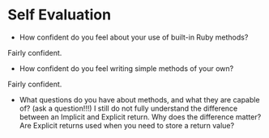 # Self Evaluation

- How confident do you feel about your use of built-in Ruby methods?

Fairly confident.

- How confident do you feel writing simple methods of your own?

Fairly confident.

- What questions do you have about methods, and what they are capable of? (ask a question!!!)
I still do not fully understand the difference between an Implicit and Explicit return. Why does the difference matter? Are Explicit returns used when you need to store a return value?
